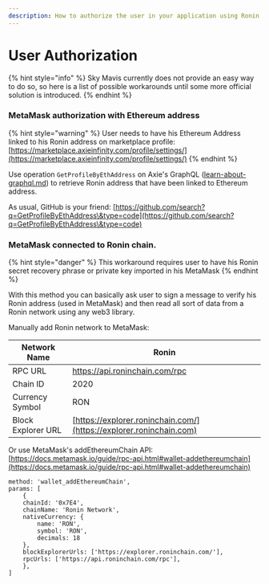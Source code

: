 ```yaml
---
description: How to authorize the user in your application using Ronin address
---
```


# User Authorization

{% hint style="info" %}
Sky Mavis currently does not provide an easy way to do so, so here is a list of possible workarounds until some more official solution is introduced.
{% endhint %}

### MetaMask authorization with Ethereum address

{% hint style="warning" %}
User needs to have his Ethereum Address linked to his Ronin address on marketplace profile: [https://marketplace.axieinfinity.com/profile/settings/](https://marketplace.axieinfinity.com/profile/settings/)
{% endhint %}

Use operation `GetProfileByEthAddress` on Axie's GraphQL ([learn-about-graphql.md](learn-about-graphql.md "mention")) to retrieve Ronin address that have been linked to Ethereum address.

As usual, GitHub is your friend: [https://github.com/search?q=GetProfileByEthAddress\&type=code](https://github.com/search?q=GetProfileByEthAddress\&type=code)

####

### MetaMask connected to Ronin chain.

{% hint style="danger" %}
This workaround requires user to have his Ronin secret recovery phrase or private key imported in his MetaMask
{% endhint %}

With this method you can basically ask user to sign a message to verify his Ronin address (used in MetaMask) and then read all sort of data from a Ronin network using any web3 library.

Manually add Ronin network to MetaMask:

| Network Name       | Ronin                                                               |
| ------------------ | ------------------------------------------------------------------- |
| RPC URL            | https://api.roninchain.com/rpc                                      |
| Chain ID           | 2020                                                                |
| Currency Symbol    | RON                                                                 |
| Block Explorer URL | [https://explorer.roninchain.com/](https://explorer.roninchain.com) |

Or use MetaMask's addEthereumChain API: [https://docs.metamask.io/guide/rpc-api.html#wallet-addethereumchain](https://docs.metamask.io/guide/rpc-api.html#wallet-addethereumchain)

```
method: 'wallet_addEthereumChain',
params: [
    {
    chainId: '0x7E4',
    chainName: 'Ronin Network',
    nativeCurrency: {
        name: 'RON',
        symbol: 'RON',
        decimals: 18
    },
    blockExplorerUrls: ['https://explorer.roninchain.com/'],
    rpcUrls: ['https://api.roninchain.com/rpc'],
    },
]
```

